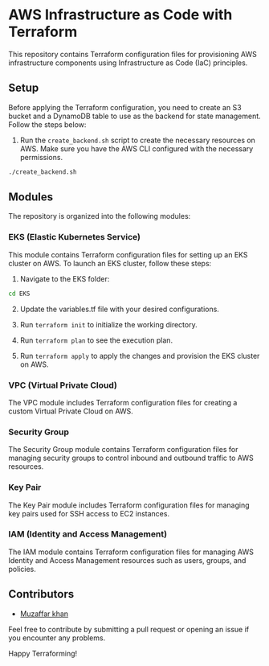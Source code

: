 # AWS Infrastructure as Code with Terraform


This repository contains Terraform configuration files for provisioning AWS infrastructure components using Infrastructure as Code (IaC) principles.

## Setup

Before applying the Terraform configuration, you need to create an S3 bucket and a DynamoDB table to use as the backend for state management. Follow the steps below:

1. Run the `create_backend.sh` script to create the necessary resources on AWS. Make sure you have the AWS CLI configured with the necessary permissions.

```bash
./create_backend.sh
```

## Modules

The repository is organized into the following modules:

### EKS (Elastic Kubernetes Service)

This module contains Terraform configuration files for setting up an EKS cluster on AWS.
To launch an EKS cluster, follow these steps:

1. Navigate to the EKS folder:

```bash
cd EKS
```

2. Update the variables.tf file with your desired configurations.

3. Run `terraform init` to initialize the working directory.

4. Run `terraform plan` to see the execution plan.

5. Run `terraform apply` to apply the changes and provision the EKS cluster on AWS.

### VPC (Virtual Private Cloud)

The VPC module includes Terraform configuration files for creating a custom Virtual Private Cloud on AWS.

### Security Group

The Security Group module contains Terraform configuration files for managing security groups to control inbound and outbound traffic to AWS resources.

### Key Pair

The Key Pair module includes Terraform configuration files for managing key pairs used for SSH access to EC2 instances.

### IAM (Identity and Access Management)

The IAM module contains Terraform configuration files for managing AWS Identity and Access Management resources such as users, groups, and policies.

## Contributors

- [Muzaffar khan](https://github.com/muzafferjoya/sunbird-ed-aws)

Feel free to contribute by submitting a pull request or opening an issue if you encounter any problems.

Happy Terraforming!
